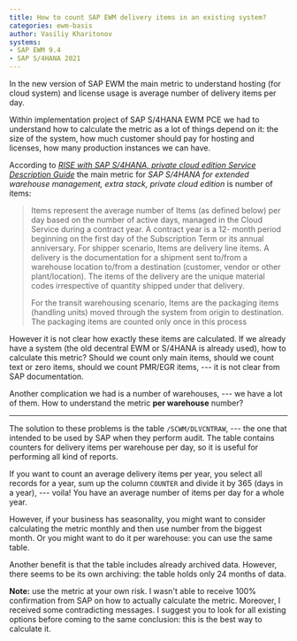 ```yaml
---
title: How to count SAP EWM delivery items in an existing system?
categories: ewm-basis
author: Vasiliy Kharitonov
systems:
- SAP EWM 9.4
- SAP S/4HANA 2021
---
```


In the new version of SAP EWM the main metric to understand hosting (for cloud
system) and license usage is average number of delivery items per day.

Within implementation project of SAP S/4HANA EWM PCE we had to understand how
to calculate the metric as a lot of things depend on it: the size of the
system, how much customer should pay for hosting and licenses, how many
production instances we can have.

According to [*RISE with SAP S/4HANA, private cloud edition Service Description
Guide*](https://assets.cdn.sap.com/agreements/product-policy/hec/service-description/rise-with-sap-s4hana-private-cloud-edition-service-description-guide-english-v1-2021.pdf)
the main metric for *SAP S/4HANA for extended warehouse management, extra
stack, private cloud edition* is number of items:
> Items represent the average number of Items (as defined below) per day based
> on the number of active days, managed in the Cloud Service during a contract
> year. A contract year is a 12- month period beginning on the first day of the
> Subscription Term or its annual anniversary. For shipper scenario, Items are
> delivery line items. A delivery is the documentation for a shipment sent
> to/from a warehouse location to/from a destination (customer, vendor or other
> plant/location). The items of the delivery are the unique material codes
> irrespective of quantity shipped under that delivery.  
> 
> For the transit warehousing scenario, Items are the packaging items (handling
> units) moved through the system from origin to destination. The packaging
> items are counted only once in this process

However it is not clear how exactly these items are calculated. If we already
have a system (the old decentral EWM or S/4HANA is already used), how to
calculate this metric? Should we count only main items, should we count text or
zero items, should we count PMR/EGR items, --- it is not clear from SAP
documentation.

Another complication we had is a number of warehouses, --- we have a lot of
them. How to understand the metric **per warehouse** number?

---

The solution to these problems is the table `/SCWM/DLVCNTRAW`, --- the one that
intended to be used by SAP when they perform audit. The table contains counters
for delivery items per warehouse per day, so it is useful for performing all
kind of reports.

If you want to count an average delivery items per year, you select all records
for a year, sum up the column `COUNTER` and divide it by 365 (days in a year),
--- voila! You have an average number of items per day for a whole year.

However, if your business has seasonality, you might want to consider
calculating the metric monthly and then use number from the biggest month. Or
you might want to do it per warehouse: you can use the same table.

Another benefit is that the table includes already archived data. However,
there seems to be its own archiving: the table holds only 24 months of data.

**Note:** use the metric at your own risk. I wasn't able to receive 100%
confirmation from SAP on how to actually calculate the metric. Moreover, I
received some contradicting messages. I suggest you to look for all existing
options before coming to the same conclusion: this is the best way to calculate
it.
